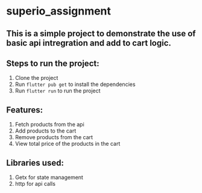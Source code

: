 # superio_assignment

## This is a simple project to demonstrate the use of basic api intregration and add to cart logic.

## Steps to run the project:
1. Clone the project
2. Run `flutter pub get` to install the dependencies
3. Run `flutter run` to run the project

## Features:
1. Fetch products from the api
2. Add products to the cart
3. Remove products from the cart
4. View total price of the products in the cart

## Libraries used:
1. Getx for state management
2. http for api calls

